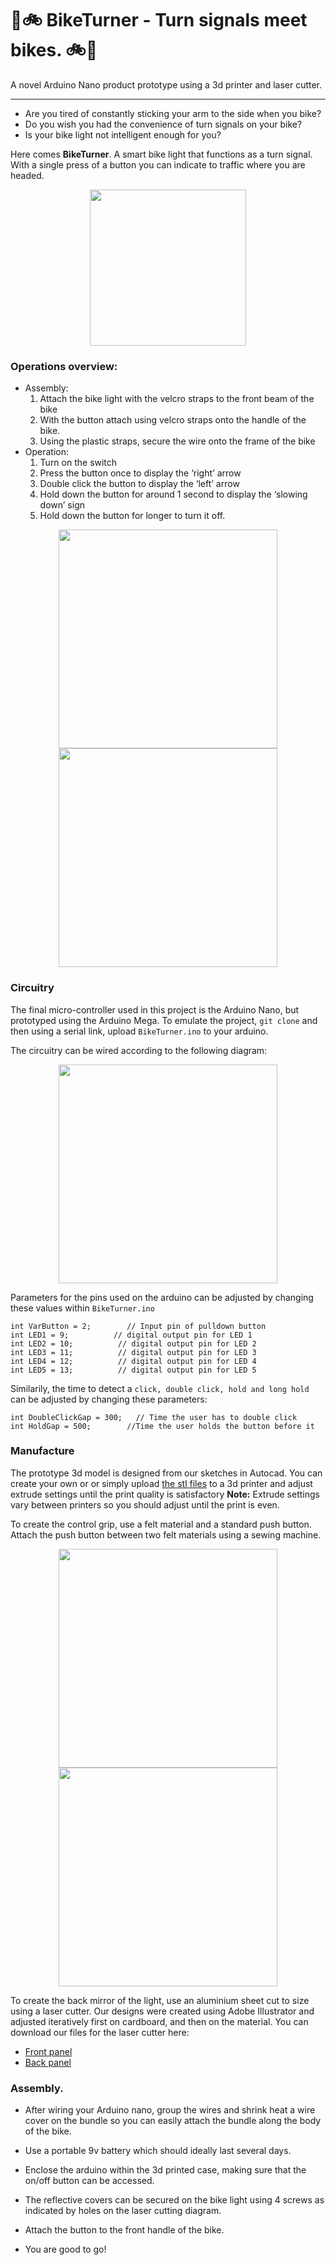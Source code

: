 # 🚦🚲 BikeTurner - Turn signals meet bikes. 🚲🚦

A novel Arduino Nano product prototype using a 3d printer and laser cutter.

---

* Are you tired of constantly sticking your arm to the side when you bike?
* Do you wish you had the convenience of turn signals on your bike?
* Is your bike light not intelligent enough for you?

Here comes **BikeTurner**. A smart bike light that functions as a turn signal. With a single press of a button you can indicate to traffic where you are headed.

<p align="center">
  <img width="250"  src="./BikeTurner.png">
</p>

### Operations overview:

* Assembly:
  1. Attach the bike light with the velcro straps to the front beam of the bike
  2. With the button attach using velcro straps onto the handle of the bike.
  3. Using the plastic straps, secure the wire onto the frame of the bike
* Operation:
  1. Turn on the switch
  2. Press the button once to display the ‘right’ arrow
  3. Double click the button to display the ‘left’ arrow
  4. Hold down the button for around 1 second to display the ‘slowing down’ sign
  5. Hold down the button for longer to turn it off.



<p align="center">
  <img width="350"  src="./Draft.png">
  <img width="350"  src="./OperationOverview.png">
</p>

### Circuitry

The final micro-controller used in this project is the Arduino Nano, but prototyped using the Arduino Mega. To emulate the project, `git clone` and then using a serial link, upload `BikeTurner.ino` to your arduino.

The circuitry can be wired according to the following diagram:

<p align="center">
  <img width="350"  src="./WiringSchematics.png">
</p>

Parameters for the pins used on the arduino can be adjusted by changing these values within `BikeTurner.ino`

```
int VarButton = 2;        // Input pin of pulldown button
int LED1 = 9;          // digital output pin for LED 1
int LED2 = 10;          // digital output pin for LED 2
int LED3 = 11;          // digital output pin for LED 3
int LED4 = 12;          // digital output pin for LED 4
int LED5 = 13;          // digital output pin for LED 5
```

Similarily, the time to detect a `click, double click, hold and long hold` can be adjusted by changing these parameters:

```
int DoubleClickGap = 300;   // Time the user has to double click
int HoldGap = 500;        //Time the user holds the button before it
```

### Manufacture

The prototype 3d model is designed from our sketches in Autocad. You can create your own or or simply upload <a href="./3dmodel.stl">the stl files</a> to a 3d printer and adjust extrude settings until the print quality is satisfactory **Note:** Extrude settings vary between printers so you should adjust until the print is even.

To create the control grip, use a felt material and a standard push button. Attach the push button between two felt materials using a sewing machine.

<p align="center">
  <img width="350"  src="./3dPrinting.png">
  <img width="350"  src="./ControlGrip.png">
</p>

To create the back mirror of the light, use an aluminium sheet cut to size using a laser cutter. Our designs were created using Adobe Illustrator and adjusted iteratively first on cardboard, and then on the material. You can download our files for the laser cutter here:
*  <a href="./LaserCutterFront.ai"> Front panel</a>
*  <a href="./LaserCutterBack.ai"> Back panel</a>

### Assembly.

* After wiring your Arduino nano, group the wires and shrink heat a wire cover on the bundle so you can easily attach the bundle along the body of the bike.

* Use a portable 9v battery which should ideally last several days.

* Enclose the arduino within the 3d printed case, making sure that the on/off button can be accessed.

* The reflective covers can be secured on the bike light using 4 screws as indicated by holes on the laser cutting diagram.

* Attach the button to the front handle of the bike.

* You are good to go!
